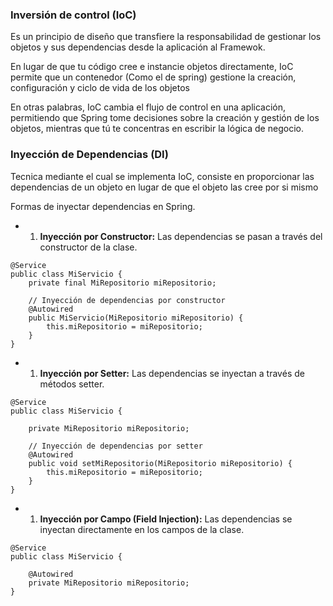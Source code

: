 ### Inversión de control (IoC)
Es un principio de diseño que transfiere la responsabilidad de gestionar los objetos y sus dependencias desde la aplicación al Framewok.

En lugar de que tu código cree e instancie objetos directamente, IoC permite que un contenedor (Como el de spring) gestione la creación, configuración y ciclo de vida de los objetos


En otras palabras, IoC cambia el flujo de control en una aplicación, permitiendo que Spring tome decisiones sobre la creación y gestión de los objetos, mientras que tú te concentras en escribir la lógica de negocio.


### Inyección de Dependencias (DI)

Tecnica mediante el cual se implementa IoC, consiste en proporcionar las dependencias de un objeto en lugar de que el objeto las cree por si mismo 

Formas de inyectar dependencias en Spring.

- 1. **Inyección por Constructor:** Las dependencias se pasan a través del constructor de la clase.
```
@Service
public class MiServicio {
    private final MiRepositorio miRepositorio;
 
    // Inyección de dependencias por constructor
    @Autowired
    public MiServicio(MiRepositorio miRepositorio) {
        this.miRepositorio = miRepositorio;
    }
}
```

- 1. **Inyección por Setter:** Las dependencias se inyectan a través de métodos setter.
```
@Service
public class MiServicio {
 
    private MiRepositorio miRepositorio;
 
    // Inyección de dependencias por setter
    @Autowired
    public void setMiRepositorio(MiRepositorio miRepositorio) {
        this.miRepositorio = miRepositorio;
    }
}
```

- 1. **Inyección por Campo (Field Injection):** Las dependencias se inyectan directamente en los campos de la clase.
```
@Service
public class MiServicio {
 
    @Autowired
    private MiRepositorio miRepositorio;
}
```

